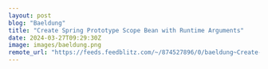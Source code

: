 ```yaml
---
layout: post
blog: "Baeldung"
title: "Create Spring Prototype Scope Bean with Runtime Arguments"
date: 2024-03-27T09:29:30Z
image: images/baeldung.png
remote_url: "https://feeds.feedblitz.com/~/874527896/0/baeldung~Create-Spring-Prototype-Scope-Bean-with-Runtime-Arguments"
---
```

